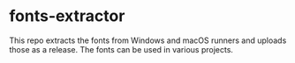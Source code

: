 # fonts-extractor

This repo extracts the fonts from Windows and macOS runners and uploads those as a release. The fonts can be used in various projects.